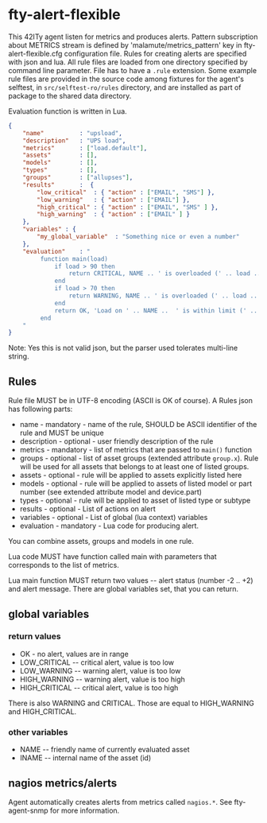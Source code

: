 # fty-alert-flexible

This 42ITy agent listen for metrics and produces alerts. Pattern 
subscription about METRICS stream is defined by 'malamute/metrics_pattern' 
key in fty-alert-flexible.cfg configuration file. Rules
for creating alerts are specified with json and lua. All rule files
are loaded from one directory specified by command line parameter.
File has to have a `.rule` extension. Some example rule files are
provided in the source code among fixtures for the agent's selftest,
in `src/selftest-ro/rules` directory, and are installed as part of
package to the shared data directory.
 
Evaluation function is written in Lua.

```json
{
    "name"          : "upsload",
    "description"   : "UPS load",
    "metrics"       : ["load.default"],
    "assets"        : [],
    "models"        : [],
    "types"         : [],
    "groups"        : ["allupses"],
    "results"       :  {
        "low_critical"  : { "action" : ["EMAIL", "SMS"] },
        "low_warning"   : { "action" : ["EMAIL"] },
        "high_critical" : { "action" : ["EMAIL", "SMS" ] },
        "high_warning"  : { "action" : ["EMAIL" ] }
    },
    "variables" : {
        "my_global_variable"  : "Something nice or even a number"
    },
    "evaluation"    : "
         function main(load)
             if load > 90 then
                 return CRITICAL, NAME .. ' is overloaded (' .. load .. '%);
             end
             if load > 70 then
                 return WARNING, NAME .. ' is overloaded (' .. load .. '%);
             end
             return OK, 'Load on ' .. NAME ..  ' is within limit (' .. load .. '%)';
         end
    "
}

```

Note: Yes this is not valid json, but the parser used tolerates multi-line
string.

## Rules

Rule file MUST be in UTF-8 encoding (ASCII is OK of course). A Rules json has
following parts:

* name - mandatory - name of the rule, SHOULD be ASCII identifier of the
  rule and MUST be unique
* description - optional - user friendly description of the rule
* metrics - mandatory - list of metrics that are passed to `main()` function
* groups - optional - list of asset groups (extended attribute `group.x`).
  Rule will be used for all assets that belongs to at least one of listed
  groups.
* assets - optional - rule will be applied to assets explicitly listed here
* models - optional - rule will be applied to assets of listed model or
  part number (see extended attribute model and device.part)
* types - optional - rule will be applied to asset of listed type or subtype
* results - optional - List of actions on alert
* variables - optional - List of global (lua context) variables
* evaluation - mandatory - Lua code for producing alert.

You can combine assets, groups and models in one rule.

Lua code MUST have function called main with parameters that corresponds to
the list of metrics.

Lua main function MUST return two values -- alert status (number -2 .. +2) and
alert message. There are global variables set, that you can return.

## global variables
### return values

* OK - no alert, values are in range
* LOW_CRITICAL -- critical alert, value is too low
* LOW_WARNING -- warning alert, value is too low
* HIGH_WARNING -- warning alert, value is too high
* HIGH_CRITICAL -- critical alert, value is too high

There is also WARNING and CRITICAL. Those are equal to HIGH_WARNING and
HIGH_CRITICAL.

### other variables

* NAME -- friendly name of currently evaluated asset
* INAME -- internal name of the asset (id)

## nagios metrics/alerts

Agent automatically creates alerts from metrics called `nagios.*`.
See fty-agent-snmp for more information.

